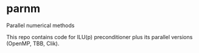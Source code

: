 # parnm
Parallel numerical methods

This repo contains code for ILU(p) preconditioner plus its parallel versions (OpenMP, TBB, Clik).
